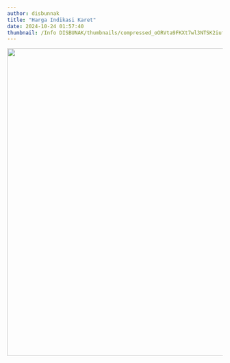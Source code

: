 ```yaml
---
author: disbunnak
title: "Harga Indikasi Karet"
date: 2024-10-24 01:57:40
thumbnail: /Info DISBUNAK/thumbnails/compressed_oORVta9FKXt7wl3NTSK2iufO49xciiPeE6SnDFbv.jpg
---
```

<p><img src="/images/FlWQQs0ZTo7k3ZU28Cuz.jpg" width="717" height="717" alt="" style="display: block; margin-left: auto; margin-right: auto;" /></p>
